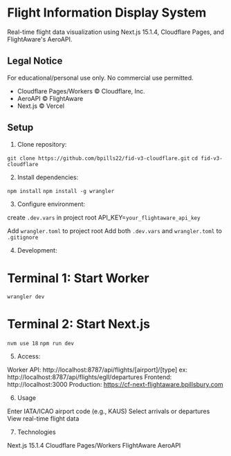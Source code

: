 # Flight Information Display System

Real-time flight data visualization using Next.js 15.1.4, Cloudflare Pages, and FlightAware's AeroAPI.

## Legal Notice
For educational/personal use only. No commercial use permitted.
- Cloudflare Pages/Workers © Cloudflare, Inc.
- AeroAPI © FlightAware
- Next.js © Vercel

## Setup

1. Clone repository:

`git clone https://github.com/bpills22/fid-v3-cloudflare.git`
`cd fid-v3-cloudflare`

2. Install dependencies:

`npm install`
`npm install -g wrangler`

3. Configure environment:

create `.dev.vars` in project root
API_KEY=`your_flightaware_api_key`

Add `wrangler.toml` to project root
Add both `.dev.vars` and `wrangler.toml` to `.gitignore`

4. Development:

# Terminal 1: Start Worker
`wrangler dev`

# Terminal 2: Start Next.js
`nvm use 18`
`npm run dev`

5. Access:

Worker API: http://localhost:8787/api/flights/[airport]/[type]  ex: http://localhost:8787/api/flights/egll/departures
Frontend: http://localhost:3000
Production: https://cf-next-flightaware.bpillsbury.com

6. Usage

Enter IATA/ICAO airport code (e.g., KAUS)
Select arrivals or departures
View real-time flight data

7. Technologies

Next.js 15.1.4
Cloudflare Pages/Workers
FlightAware AeroAPI
